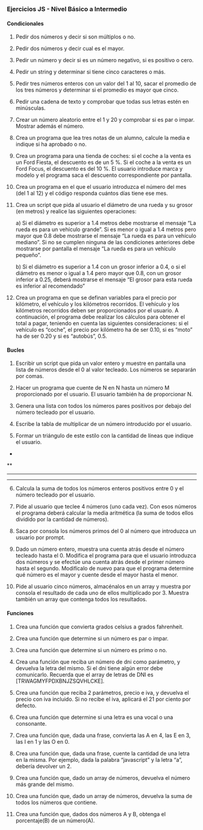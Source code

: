 ### Ejercicios JS - Nivel Básico a Intermedio

#### **Condicionales**
1. Pedir dos números y decir si son múltiplos o no.
2. Pedir dos números y decir cual es el mayor.
3. Pedir un número y decir si es un número negativo, si es positivo o cero.

4. Pedir un string y determinar si tiene cinco caracteres o más.

5. Pedir tres números enteros con un valor del 1 al 10, sacar el promedio de los tres números y determinar si el promedio es mayor que cinco.

6. Pedir una cadena de texto y comprobar que todas sus letras estén en minúsculas.

7. Crear un número aleatorio entre el 1 y 20 y comprobar si es par o impar. Mostrar además el número.

8. Crea un programa que lea tres notas de un alumno, calcule la media e indique si ha aprobado o no.

9. Crea un programa para una tienda de coches: si el coche a la venta es un Ford Fiesta, el descuento es de un 5 %. Si el coche a la venta es un Ford Focus, el descuento es del 10 %.
El usuario introduce marca y modelo y el programa saca el descuento correspondiente por pantalla.

10. Crea un programa en el que el usuario introduzca el número del mes (del 1 al 12) y el código responda cuántos días tiene ese mes.

11. Crea un script que pida al usuario el diámetro de una rueda y su grosor (en metros) y realice las siguientes operaciones:

    a) Si el diámetro es superior a 1.4 metros debe mostrarse el mensaje “La rueda es para un vehículo grande”. Si es menor o igual a 1.4 metros pero mayor que 0.8 debe mostrarse el mensaje “La rueda es para un vehículo mediano”. Si no se cumplen ninguna de las condiciones anteriores debe mostrarse por pantalla el mensaje “La rueda es para un vehículo pequeño”.

    b) Si el diámetro es superior a 1.4 con un grosor inferior a 0.4, o si el diámetro es menor o igual a 1.4 pero mayor que 0.8, con un grosor inferior a 0.25, deberá mostrarse el mensaje “El grosor para esta rueda es inferior al recomendado”

12. Crea un programa en que se definan variables para el precio por kilómetro, el vehículo y los kilómetros recorridos. El vehículo y los kilómetros recorridos deben ser proporcionados por el usuario. A continuación, el programa debe realizar los cálculos para obtener el total a pagar, teniendo en cuenta las siguientes consideraciones: si el vehículo es “coche”, el precio por kilómetro ha de ser 0.10, si es “moto” ha de ser 0.20 y si es “autobús”, 0.5.


#### **Bucles**
1. Escribir un script que pida un valor entero y muestre en pantalla una lista de números desde el 0 al valor tecleado. Los números se separarán por comas.

2. Hacer un programa que cuente de N en N hasta un número M proporcionado por el usuario. El usuario también ha de proporcionar N.

3. Genera una lista con todos los números pares positivos por debajo del número tecleado por el usuario.

4. Escribe la tabla de multiplicar de un número introducido por el usuario.

5. Formar un triángulo de este estilo con la cantidad de líneas que indique el usuario.
*
**
***
****

6. Calcula la suma de todos los números enteros positivos entre 0 y el número tecleado por el usuario.

7. Pide al usuario que teclee 4 números (uno cada vez). Con esos números el programa deberá calcular la media aritmética (la suma de todos ellos dividido por la cantidad de números).

8. Saca por consola los números primos del 0 al número que introduzca un usuario por prompt.

9. Dado un número entero, muestra una cuenta atrás desde el número tecleado hasta el 0.
Modifica el programa para que el usuario introduzca dos números y se efectúe una cuenta atrás desde el primer número hasta el segundo. Modifícalo de nuevo para que el programa determine qué número es el mayor y cuente desde el mayor hasta el menor.

10. Pide al usuario cinco números, almacénalos en un array y muestra por consola el resultado de cada uno de ellos multiplicado por 3. Muestra también un array que contenga todos los resultados.


#### **Funciones**
1. Crea una función que convierta grados celsius a grados fahrenheit.

2. Crea una función que determine si un número es par o impar.

3. Crea una función que determine si un número es primo o no.

4. Crea una función que reciba un número de dni como parámetro, y devuelva la letra del mismo. Si el dni tiene algún error debe comunicarlo. Recuerda que el array de letras de DNI es [TRWAGMYFPDXBNJZSQVHLCKE].

5. Crea una función que reciba 2 parámetros, precio e iva, y devuelva el precio con iva incluido. Si no recibe el iva, aplicará el 21 por ciento por defecto.

6. Crea una función que determine si una letra es una vocal o una consonante.

7. Crea una función que, dada una frase, convierta las A en 4, las E en 3, las I en 1 y las O en 0.

8. Crea una función que, dada una frase, cuente la cantidad de una letra en la misma. Por ejemplo, dada la palabra “javascript” y la letra “a”, debería devolver un 2.

9. Crea una función que, dado un array de números, devuelva el número más grande del mismo.

10. Crea una función que, dado un array de números, devuelva la suma de todos los números que contiene.

11. Crea una función que, dados dos números A y B, obtenga el porcentaje(B) de un número(A).
